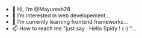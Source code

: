 - 👋 Hi, I’m @Mayuresh28
- 👀 I’m interested in web developement...
- 🌱 I’m currently learning frontend frameworks...
- 📫 How to reach me "just say : Hello Spidy ! (*-*) "...

<!---
Mayuresh28/Mayuresh28 is a ✨ special ✨ repository because its `README.md` (this file) appears on your GitHub profile.
You can click the Preview link to take a look at your changes.
--->
